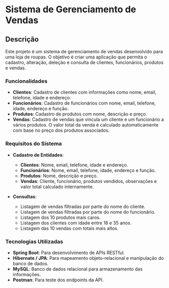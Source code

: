 # Sistema de Gerenciamento de Vendas 

## Descrição

Este projeto é um sistema de gerenciamento de vendas desenvolvido para uma loja de roupas. O objetivo é criar uma aplicação que permita o cadastro, alteração, deleção e consulta de clientes, funcionários, produtos e vendas.

### Funcionalidades

- **Clientes**: Cadastro de clientes com informações como nome, email, telefone, idade e endereço.
- **Funcionários**: Cadastro de funcionários com nome, email, telefone, idade, endereço e função.
- **Produtos**: Cadastro de produtos com nome, descrição e preço.
- **Vendas**: Cadastro de vendas que vincula um cliente e um funcionário a vários produtos. O valor total da venda é calculado automaticamente com base no preço dos produtos associados.

### Requisitos do Sistema

- **Cadastro de Entidades**:
  - **Clientes**: Nome, email, telefone, idade e endereço.
  - **Funcionários**: Nome, email, telefone, idade, endereço e função.
  - **Produtos**: Nome, descrição e preço.
  - **Vendas**: Cliente, funcionário, produtos vendidos, observações e valor total calculado internamente.

- **Consultas**:
  - Listagem de vendas filtradas por parte do nome do cliente.
  - Listagem de vendas filtradas por parte do nome do funcionário.
  - Listagem dos 10 produtos mais caros.
  - Listagem dos clientes com idade entre 18 e 35 anos.
  - Listagem das 10 vendas com totais mais altos.

### Tecnologias Utilizadas

- **Spring Boot**: Para desenvolvimento de APIs RESTful.
- **Hibernate / JPA**: Para mapeamento objeto-relacional e manipulação do banco de dados.
- **MySQL**: Banco de dados relacional para armazenamento das informações.
- **Postman**: Para teste dos endpoints da API.
